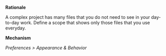 **Rationale**

A complex project has many files that you do not need to see in your day-to-day work. Define a scope that shows only those files that you use everyday.

**Mechanism**

_Preferences > Appearance & Behavior_

